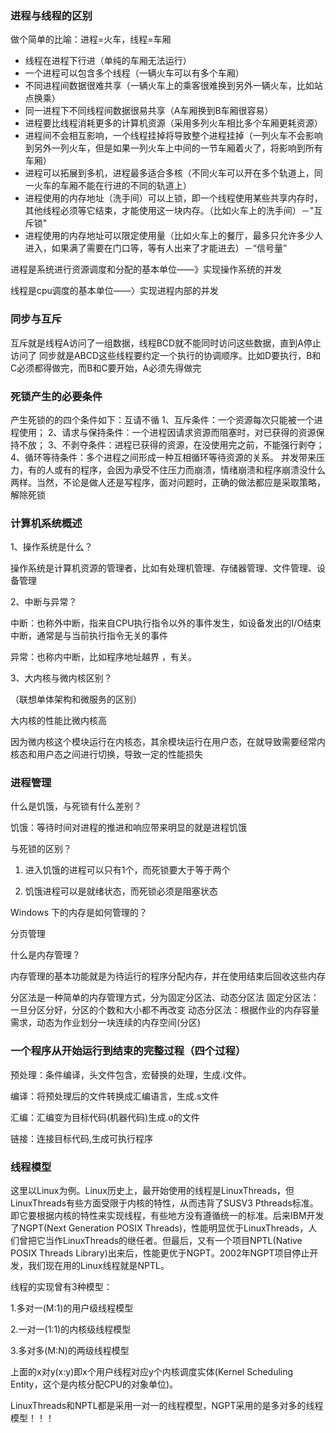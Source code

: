 ### 进程与线程的区别

做个简单的比喻：进程=火车，线程=车厢

+ 线程在进程下行进（单纯的车厢无法运行）
+ 一个进程可以包含多个线程（一辆火车可以有多个车厢）
+ 不同进程间数据很难共享（一辆火车上的乘客很难换到另外一辆火车，比如站点换乘）
+ 同一进程下不同线程间数据很易共享（A车厢换到B车厢很容易）
+ 进程要比线程消耗更多的计算机资源（采用多列火车相比多个车厢更耗资源）
+ 进程间不会相互影响，一个线程挂掉将导致整个进程挂掉（一列火车不会影响到另外一列火车，但是如果一列火车上中间的一节车厢着火了，将影响到所有车厢）
+ 进程可以拓展到多机，进程最多适合多核（不同火车可以开在多个轨道上，同一火车的车厢不能在行进的不同的轨道上）
+ 进程使用的内存地址（洗手间）可以上锁，即一个线程使用某些共享内存时，其他线程必须等它结束，才能使用这一块内存。（比如火车上的洗手间）－"互斥锁"
+ 进程使用的内存地址可以限定使用量（比如火车上的餐厅，最多只允许多少人进入，如果满了需要在门口等，等有人出来了才能进去）－“信号量”


进程是系统进行资源调度和分配的基本单位——》实现操作系统的并发

线程是cpu调度的基本单位——〉实现进程内部的并发


### 同步与互斥
互斥就是线程A访问了一组数据，线程BCD就不能同时访问这些数据，直到A停止访问了
同步就是ABCD这些线程要约定一个执行的协调顺序。比如D要执行，B和C必须都得做完，而B和C要开始，A必须先得做完

### 死锁产生的必要条件

产生死锁的的四个条件如下：互请不循
1、互斥条件：一个资源每次只能被一个进程使用；
2、请求与保持条件：一个进程因请求资源而阻塞时，对已获得的资源保持不放；
3、不剥夺条件：进程已获得的资源，在没使用完之前，不能强行剥夺；
4、循环等待条件：多个进程之间形成一种互相循环等待资源的关系。
并发带来压力，有的人或有的程序，会因为承受不住压力而崩溃，情绪崩溃和程序崩溃没什么两样。当然，不论是做人还是写程序，面对问题时，正确的做法都应是采取策略，解除死锁


### 计算机系统概述
1、操作系统是什么？

操作系统是计算机资源的管理者，比如有处理机管理、存储器管理、文件管理、设备管理

2、中断与异常？

中断：也称外中断，指来自CPU执行指令以外的事件发生，如设备发出的I/O结束中断，通常是与当前执行指令无关的事件

异常：也称内中断，比如程序地址越界 ，有关。


3、大内核与微内核区别？

（联想单体架构和微服务的区别）

大内核的性能比微内核高

因为微内核这个模块运行在内核态，其余模块运行在用户态，在就导致需要经常内核态和用户态之间进行切换，导致一定的性能损失


### 进程管理
什么是饥饿，与死锁有什么差别？

饥饿：等待时间对进程的推进和响应带来明显的就是进程饥饿

与死锁的区别？

1. 进入饥饿的进程可以只有1个，而死锁要大于等于两个

2. 饥饿进程可以是就绪状态，而死锁必须是阻塞状态

Windows 下的内存是如何管理的？

分页管理

什么是内存管理？

内存管理的基本功能就是为待运行的程序分配内存，并在使用结束后回收这些内存

分区法是一种简单的内存管理方式，分为固定分区法、动态分区法
固定分区法：一旦分区分好，分区的个数和大小都不再改变
动态分区法：根据作业的内存容量需求，动态为作业划分一块连续的内存空间(分区)


### 一个程序从开始运行到结束的完整过程（四个过程）

预处理：条件编译，头文件包含，宏替换的处理，生成.i文件。

编译：将预处理后的文件转换成汇编语言，生成.s文件

汇编：汇编变为目标代码(机器代码)生成.o的文件

链接：连接目标代码,生成可执行程序


### 线程模型
这里以Linux为例。Linux历史上，最开始使用的线程是LinuxThreads，但LinuxThreads有些方面受限于内核的特性，从而违背了SUSV3 Pthreads标准。即它要根据内核的特性来实现线程，有些地方没有遵循统一的标准。后来IBM开发了NGPT(Next Generation POSIX Threads)，性能明显优于LinuxThreads，人们曾把它当作LinuxThreads的继任者。但最后，又有一个项目NPTL(Native POSIX Threads Library)出来后，性能更优于NGPT。2002年NGPT项目停止开发，我们现在用的Linux线程就是NPTL。

线程的实现曾有3种模型：

1.多对一(M:1)的用户级线程模型

2.一对一(1:1)的内核级线程模型

3.多对多(M:N)的两级线程模型

上面的x对y(x:y)即x个用户线程对应y个内核调度实体(Kernel Scheduling Entity，这个是内核分配CPU的对象单位)。

LinuxThreads和NPTL都是采用一对一的线程模型，NGPT采用的是多对多的线程模型！！！